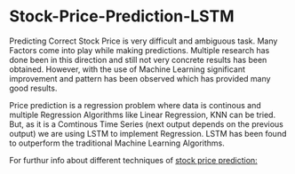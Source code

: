 # Stock-Price-Prediction-LSTM
Predicting Correct Stock Price is very difficult and ambiguous task. Many Factors come into play while making predictions. Multiple research has done been in this direction and still not very concrete results has been obtained. However, with the use of Machine Learning significant improvement and pattern has been observed which has provided many good results.

Price prediction is a regression problem where data is continous and multiple Regression Algorithms like Linear Regression, KNN can be tried. But, as it is a Comtinous Time Series (next output depends on the previous output) we are using LSTM to implement Regression. LSTM has been found to outperform the traditional Machine Learning Algorithms. 

For furthur info about different techniques of <a href = "https://www.analyticsvidhya.com/blog/2018/10/predicting-stock-price-machine-learningnd-deep-learning-techniques-python/">stock price prediction: 
